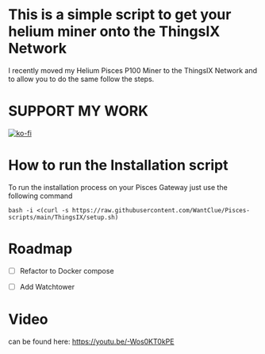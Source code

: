 # This is a simple script to get your helium miner onto the ThingsIX Network

I recently moved my Helium Pisces P100 Miner to the ThingsIX Network and to allow you to do the same follow the steps.

# SUPPORT MY WORK
[![ko-fi](https://ko-fi.com/img/githubbutton_sm.svg)](https://ko-fi.com/R5R0IYN9V)


# How to run the Installation script
To run the installation process on your Pisces Gateway just use the following command
```
bash -i <(curl -s https://raw.githubusercontent.com/WantClue/Pisces-scripts/main/ThingsIX/setup.sh)
```

# Roadmap

- [ ] Refactor to Docker compose
- [ ] Add Watchtower



# Video 
can be found here:
https://youtu.be/-Wos0KT0kPE
